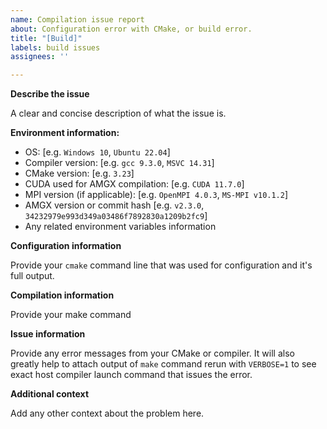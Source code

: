```yaml
---
name: Compilation issue report
about: Configuration error with CMake, or build error.
title: "[Build]"
labels: build issues
assignees: ''

---
```


**Describe the issue**

A clear and concise description of what the issue is.

**Environment information:**
 - OS: [e.g. `Windows 10`, `Ubuntu 22.04`]
 - Compiler version: [e.g. `gcc 9.3.0`, `MSVC 14.31`]
 - CMake version: [e.g. `3.23`]
 - CUDA used for AMGX compilation: [e.g. `CUDA 11.7.0`]
 - MPI version (if applicable): [e.g. `OpenMPI 4.0.3`, `MS-MPI v10.1.2`]
 - AMGX version or commit hash [e.g. `v2.3.0`, `34232979e993d349a03486f7892830a1209b2fc9`]
 - Any related environment variables information

**Configuration information** 

Provide your `cmake` command line that was used for configuration and it's full output.

**Compilation information**

Provide your make command

**Issue information** 

Provide any error messages from your CMake or compiler. It will also greatly help to attach output of `make` command rerun with `VERBOSE=1` to see exact host compiler launch command that issues the error.

**Additional context**

Add any other context about the problem here.
